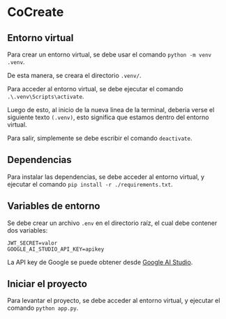 # CoCreate

## Entorno virtual

Para crear un entorno virtual, se debe usar el comando `python -m venv .venv`.

De esta manera, se creara el directorio `.venv/`.

Para acceder al entorno virtual, se debe ejecutar el comando `.\.venv\Scripts\activate`.

Luego de esto, al inicio de la nueva linea de la terminal, deberia verse el siguiente texto `(.venv)`, esto significa que estamos dentro del entorno virtual.

Para salir, simplemente se debe escribir el comando `deactivate`.

## Dependencias

Para instalar las dependencias, se debe acceder al entorno virtual, y ejecutar el comando `pip install -r ./requirements.txt`.

## Variables de entorno

Se debe crear un archivo `.env` en el directorio raíz, el cual debe contener dos variables:

```
JWT_SECRET=valor
GOOGLE_AI_STUDIO_API_KEY=apikey
```

La API key de Google se puede obtener desde [Google AI Studio](https://aistudio.google.com/apikey).

## Iniciar el proyecto

Para levantar el proyecto, se debe acceder al entorno virtual, y ejecutar el comando `python app.py`.
